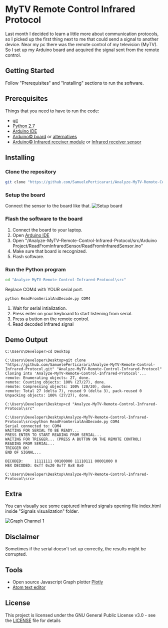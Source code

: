 # MyTV Remote Control Infrared Protocol

Last month I decided to learn a little more about communication protocols, so I picked up the first thing next to me that could send a signal to another device. Near my pc there was the remote control of my television (MyTV). So I set up my Arduino board and acquired the signal sent from the remote control.

## Getting Started

Follow "Prerequisites" and "Installing" sections to run the software.

## Prerequisites

Things that you need to have to run the code:
* [git](https://git-scm.com/downloads)
* [Python 2.7](https://www.python.org/downloads/)
* [Arduino IDE](https://www.arduino.cc/en/Main/Software)
* [Arduino© board](https://www.arduino.cc/en/Main/Boards) or [alternatives](https://en.wikipedia.org/wiki/List_of_Arduino_boards_and_compatible_systems)
* [Arduino© Infrared receiver module](https://www.ebay.it/itm/2PCS-X-VS1838B-IR-Infrarot-Empfanger-Modul-Infrared-Sensor-For-Arduino/352569939258?hash=item5216ce553a:g:-zUAAOSwZKlcPpIz) or [Infrared receiver sensor](https://www.ebay.it/itm/3-Pezzi-38Khz-Universal-IR-Infrared-Receiver-TL1838-VS1838B-arduino-compatibile/252815426074?hash=item3adcf9421a:g:MlUAAOSwjL5ZLDJK)

## Installing

### Clone the repository

```bash
git clone "https://github.com/SamuelePerticarari/Analyze-MyTV-Remote-Control-Infrared-Protocol.git" "Analyze-MyTV-Remote-Control-Infrared-Protocol"
```

### Setup the board
Connect the sensor to the board like that.
![Setup board](https://raw.githubusercontent.com/SamuelePerticarari/Analyze-MyTV-Remote-Control-Infrared-Protocol/master/setup-img/setup.png "Setup board")

### Flash the software to the board
1.  Connect the board to your laptop.
2.  Open [Arduino IDE](https://www.arduino.cc/en/Main/Software)
3.  Open "/Analyze-MyTV-Remote-Control-Infrared-Protocol/src/Arduino Project/ReadFromInfraredSensor/ReadFromInfraredSensor.ino"
4.  Make sure that board is recognized.
5.  Flash software.

### Run the Python program

```bash
cd "Analyze-MyTV-Remote-Control-Infrared-Protocol\src"
```
Replace COM4 with YOUR serial port.
```bash
python ReadFromSerialAndDecode.py COM4
```
1.  Wait for serial intialization.
2.  Press enter on your keyboard to start listening from serial.
3.  Press a button on the remote control.
4.  Read decoded Infrared signal


## Demo Output

```
C:\Users\Developer>cd Desktop

C:\Users\Developer\Desktop>git clone "https://github.com/SamuelePerticarari/Analyze-MyTV-Remote-Control-Infrared-Protocol.git" "Analyze-MyTV-Remote-Control-Infrared-Protocol"
Cloning into 'Analyze-MyTV-Remote-Control-Infrared-Protocol'...
remote: Enumerating objects: 27, done.
remote: Counting objects: 100% (27/27), done.
remote: Compressing objects: 100% (20/20), done.
remote: Total 27 (delta 7), reused 9 (delta 3), pack-reused 0
Unpacking objects: 100% (27/27), done.

C:\Users\Developer\Desktop>cd "Analyze-MyTV-Remote-Control-Infrared-Protocol\src"

C:\Users\Developer\Desktop\Analyze-MyTV-Remote-Control-Infrared-Protocol\src>python ReadFromSerialAndDecode.py COM4
Serial connected to: COM4
WAITING FOR SERIAL TO BE READY...
PRESS ENTER TO START READING FROM SERIAL...
WAITING FOR TRIGGER... (PRESS A BUTTON ON THE REMOTE CONTROL)
READING FROM SERIAL...
TRIGGER OK!
END OF SIGNAL...

DECODED:     11111111 00100000 11110111 00001000 0
HEX DECODED: 0xff 0x20 0xf7 0x8 0x0

C:\Users\Developer\Desktop\Analyze-MyTV-Remote-Control-Infrared-Protocol\src>
```

## Extra

You can visually see some captured infrared signals opening file index.html inside "Signals visualization" folder.

![Graph Channel 1](https://raw.githubusercontent.com/SamuelePerticarari/Analyze-MyTV-Remote-Control-Infrared-Protocol/master/Signals%20visualization/sample/Channel%201.png)

## Disclaimer

Sometimes if the serial doesn't set up correctly, the results might be corrupted.

## Tools
* Open source Javascript Graph plotter [Plotly](https://plot.ly/javascript/)
* [Atom text editor](https://atom.io/)

## License

This project is licensed under the GNU General Public License v3.0 - see the [LICENSE](LICENSE) file for details
